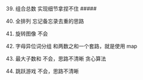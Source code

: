 

39. 组合总数     实现细节拿捏不住      #####

    

46. 全排列   忘记备忘录去重的思路



48. 旋转图像    不会



49. 字母异位词分组   和两数之和一个套路，就是使用 map



53. 最大子数和  不会，思路不清晰  贪心算法



55. 跳跃游戏    不会，思路不清晰

